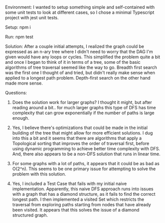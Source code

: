 Environment:
I wanted to setup something simple and self-contained with some unit tests to look at different cases, so I chose a minimal Typescript project with jest unit tests.

Setup:
npm i

Run:
npm test

Solution:
After a couple initial attempts, I realized the graph could be expressed as an n-ary tree where I didn't need to worry that the DAG I'm given would have any loops or cycles. This simplified the problem quite a bit and once I began to think of it in terms of a tree, some of the basic algorithms of tree traversal seemed like the way to go. Breadth first search was the first one I thought of and tried, but didn't really make sense when applied to a longest path problem. Depth-first search on the other hand made more sense.

Questions:
1. Does the solution work for larger graphs?
I thought it might, but after reading around a bit.. for much larger graphs this type of DFS has time complexity that can grow exponentially if the number of paths is large enough.

2. Yes, I believe there's optimizations that could be made in the initial building of the tree that might allow for more efficient solutions. I dug into this a bit and it seems that there are algorithms that apply a Topological sorting that improves the order of traversal first, before using dynamic programming to achieve better time complexity with DFS. And, there also appears to be a non-DFS solution that runs in linear time.

3. For some graphs with a lot of paths, it appears that it could be as bad as O(2^n). This seems to be one primary issue for attempting to solve the problem with this solution.

4. Yes, I included a Test Case that fails with my initial naive implementation. Apparently, this naive DFS approach runs into issues with a graph that has a diamond structure, as it fails to find the correct longest path. I then implemented a visited Set which restricts the traversal from exploring paths starting from nodes that have already been visited. It appears that this solves the issue of a diamond structured graph.
